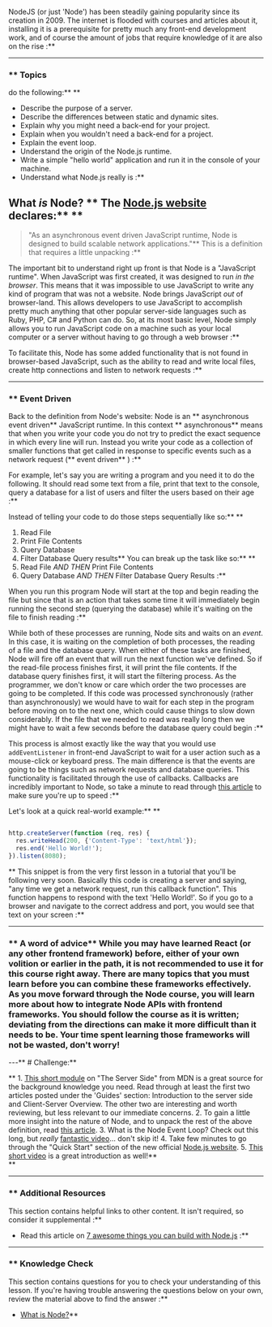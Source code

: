 NodeJS (or just 'Node') has been steadily gaining popularity since its creation in 2009. The internet is flooded with courses and articles about it, installing it is a prerequisite for pretty much any front-end development work, and of course the amount of jobs that require knowledge of it are also on the rise :**



---


### ** Topics
  do the following:** ** 
 - Describe the purpose of a server.
 - Describe the differences between static and dynamic sites.
 - Explain why you might need a back-end for your project.
 - Explain when you wouldn't need a back-end for a project.
 - Explain the event loop.
 - Understand the origin of the Node.js runtime.
 - Write a simple "hello world" application and run it in the console of your machine.
 - Understand what Node.js really is :**

## What _is_ Node?  ** The [Node.js website](https://nodejs.org/en/about/) declares:** ** 
> <span id="what-is-node"> "As an asynchronous event driven JavaScript runtime, Node is designed to build scalable network applications."</span>** This is a definition that requires a little unpacking :**

The important bit to understand right up front is that Node is a "JavaScript runtime".  When JavaScript was first created, it was designed to run *in the browser*. This means that it was impossible to use JavaScript to write any kind of program that was not a website. Node brings JavaScript _out_ of browser-land. This allows developers to use JavaScript to accomplish pretty much anything that other popular server-side languages such as Ruby, PHP, C# and Python can do. So, at its most basic level, Node simply allows you to run JavaScript code on a machine such as your local computer or a server without having to go through a web browser :**

To facilitate this, Node has some added functionality that is not found in browser-based JavaScript, such as the ability to read and write local files, create http connections and listen to network requests :**



---


### ** Event Driven
Back to the definition from Node's website: Node is an ** asynchronous event driven**  JavaScript runtime. In this context ** asynchronous**  means that when you write your code you do not try to predict the exact sequence in which every line will run. Instead you write your code as a collection of smaller functions that get called in response to specific events such as a network request (** event driven** ) :**

For example, let's say you are writing a program and you need it to do the following. It should read some text from a file, print that text to the console, query a database for a list of users and filter the users based on their age :**

Instead of telling your code to do those steps sequentially like so:** ** 
1. Read File
2. Print File Contents
3. Query Database
4. Filter Database Query results** You can break up the task like so:** ** 
1. Read File _AND THEN_ Print File Contents
2. Query Database _AND THEN_ Filter Database Query Results :**

When you run this program Node will start at the top and begin reading the file but since that is an action that takes some time it will immediately begin running the second step (querying the database) while it's waiting on the file to finish reading :**

While both of these processes are running, Node sits and waits on an _event_.  In this case, it is waiting on the completion of both processes, the reading of a file and the database query. When either of these tasks are finished, Node will fire off an event that will run the next function we've defined. So if the read-file process finishes first, it will print the file contents. If the database query finishes first, it will start the filtering process. As the programmer, we don't know or care which order the two processes are going to be completed. If this code was processed synchronously (rather than asynchronously) we would have to wait for each step in the program before moving on to the next one, which could cause things to slow down considerably.  If the file that we needed to read was really long then we might have to wait a few seconds before the database query could begin :**

This process is almost exactly like the way that you would use `addEventListener` in front-end JavaScript to wait for a user action such as a mouse-click or keyboard press.  The main difference is that the events are going to be things such as network requests and database queries. This functionality is facilitated through the use of callbacks. Callbacks are incredibly important to Node, so take a minute to read through [this article](https://briggs.dev/blog/understanding-callbacks) to make sure you're up to speed :**

Let's look at a quick real-world example:** ** 

```js

http.createServer(function (req, res) {
  res.writeHead(200, {'Content-Type': 'text/html'});
  res.end('Hello World!');
}).listen(8080);

```
** This snippet is from the very first lesson in a tutorial that you'll be following very soon. Basically this code is creating a server and saying, "any time we get a network request, run this callback function".  This function happens to respond with the text 'Hello World!'. So if you go to a browser and navigate to the correct address and port, you would see that text on your screen :**



---


### ** A word of advice** While you may have learned React (or any other frontend framework) before, either of your own volition or earlier in the path, it is not recommended to use it for this course right away. There are many topics that you must learn before you can combine these frameworks effectively. As you move forward through the Node course, you will learn more about how to integrate Node APIs with frontend frameworks. You should follow the course as it is written; deviating from the directions can make it more difficult than it needs to be. Your time spent learning those frameworks will not be wasted, don't worry!
---** # Challenge:** <div class="lesson-content__panel" markdown="1">** 1. [This short module](https://developer.mozilla.org/en-US/docs/Learn/Server-side/First_steps) on "The Server Side" from MDN is a great source for the background knowledge you need. Read through at least the first two articles posted under the 'Guides' section: Introduction to the server side and Client-Server Overview. The other two are interesting and worth reviewing, but less relevant to our immediate concerns.
2. To gain a little more insight into the nature of Node, and to unpack the rest of the above definition, read [this article](https://medium.freecodecamp.org/what-exactly-is-node-js-ae36e97449f5).
3. What is the Node Event Loop? Check out this long, but *really* [fantastic video](https://www.youtube.com/watch?v=8aGhZQkoFbQ)... don't skip it!
4. Take few minutes to go through the "Quick Start" section of the new official [Node.js website](https://nodejs.dev/learn).
5. [This short video](https://www.youtube.com/watch?v=uVwtVBpw7RQ) is a great introduction as well!** </div>** 

---


### ** Additional Resources
This section contains helpful links to other content. It isn't required, so consider it supplemental :**

- Read this article on [7 awesome things you can build with Node.js](https://blog.teamtreehouse.com/7-awesome-things-can-build-node-js) :**



---


### ** Knowledge Check
This section contains questions for you to check your understanding of this lesson. If you're having trouble answering the questions below on your own, review the material above to find the answer :**

- <a class="knowledge-check-link" href="#what-is-node">What is Node?</a>** 
